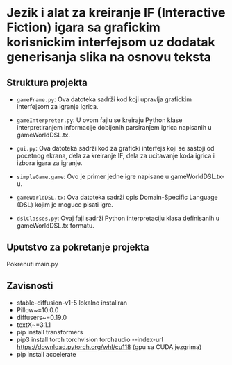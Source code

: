 #  Jezik i alat za kreiranje IF (Interactive Fiction) igara sa grafickim korisnickim interfejsom uz dodatak generisanja slika na osnovu teksta

## Struktura projekta

- `gameFrame.py`: Ova datoteka sadrži kod koji upravlja grafickim interfejsom za igranje igrica.

- `gameInterpreter.py`: U ovom fajlu se kreiraju Python klase interpretiranjem informacije dobijenih parsiranjem igrica napisanih u gameWorldDSL.tx.

- `gui.py`: Ova datoteka sadrži kod za graficki interfejs koji se sastoji od pocetnog ekrana, dela za kreiranje IF, dela za
     ucitavanje koda igrica i izbora igara za igranje.

- `simpleGame.game`: Ovo je primer jedne igre napisane u gameWorldDSL.tx-u.

- `gameWorldDSL.tx`: Ova datoteka sadrži opis Domain-Specific Language (DSL) kojim je moguce pisati igre.

- `dslClasses.py`: Ovaj fajl sadrži Python interpretaciju klasa definisanih u gameWorldDSL.tx formatu.

## Uputstvo za pokretanje projekta

Pokrenuti main.py

## Zavisnosti

- stable-diffusion-v1-5 lokalno instaliran
- Pillow~=10.0.0
- diffusers~=0.19.0
- textX~=3.1.1
- pip install transformers
- pip3 install torch torchvision torchaudio --index-url https://download.pytorch.org/whl/cu118
  (gpu sa CUDA jezgrima)
- pip install accelerate
